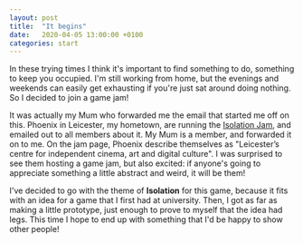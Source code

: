 ```yaml
---
layout: post
title:  "It begins"
date:   2020-04-05 13:00:00 +0100
categories: start
---
```

In these trying times I think it's important to find something to do, something to keep you occupied. I'm still working from home, but the evenings and weekends can easily get exhausting if you're just sat around doing nothing. So I decided to join a game jam!

It was actually my Mum who forwarded me the email that started me off on this. Phoenix in Leicester, my hometown, are running the [Isolation Jam](https://itch.io/jam/isolation-jam), and emailed out to all members about it. My Mum is a member, and forwarded it on to me. On the jam page, Phoenix describe themselves as "Leicester’s centre for independent cinema, art and digital culture". I was surprised to see them hosting a game jam, but also excited: if anyone's going to appreciate something a little abstract and weird, it will be them!

I've decided to go with the theme of **Isolation** for this game, because it fits with an idea for a game that I first had at university. Then, I got as far as making a little prototype, just enough to prove to myself that the idea had legs. This time I hope to end up with something that I'd be happy to show other people!
